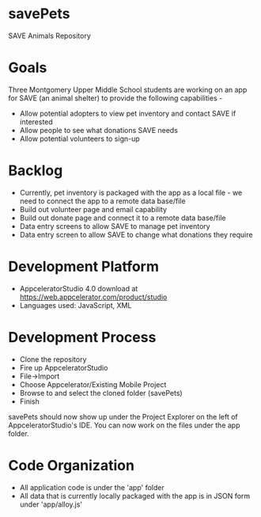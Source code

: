 # savePets
SAVE Animals Repository

# Goals

Three Montgomery Upper Middle School students are working on an app for SAVE (an animal shelter) to provide the following capabilities -
* Allow potential adopters to view pet inventory and contact SAVE if interested
* Allow people to see what donations SAVE needs
* Allow potential volunteers to sign-up

# Backlog

* Currently, pet inventory is packaged with the app as a local file - we need to connect the app to a remote data base/file
* Build out volunteer page and email capability
* Build out donate page and connect it to a remote data base/file
* Data entry screens to allow SAVE to manage pet inventory
* Data entry screen to allow SAVE to change what donations they require

# Development Platform

* AppceleratorStudio 4.0 download at https://web.appcelerator.com/product/studio
* Languages used: JavaScript, XML

# Development Process

* Clone the repository
* Fire up AppceleratorStudio
* File->Import
* Choose Appcelerator/Existing Mobile Project
* Browse to and select the cloned folder (savePets)
* Finish


savePets should now show up under the Project Explorer on the left of AppceleratorStudio's IDE. You can now work on the files under the app folder.

# Code Organization
* All application code is under the 'app' folder
* All data that is currently locally packaged with the app is in JSON form under 'app/alloy.js'


